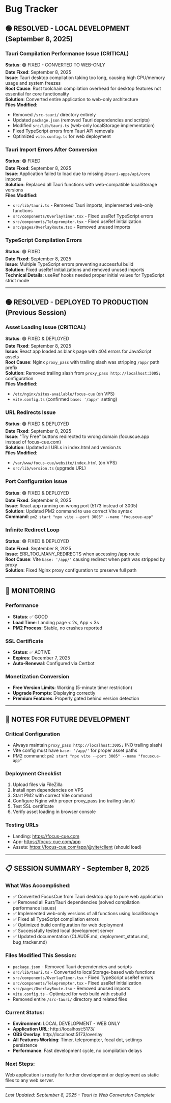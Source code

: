 # Bug Tracker

## 🟢 RESOLVED - LOCAL DEVELOPMENT (September 8, 2025)

### Tauri Compilation Performance Issue (CRITICAL)
**Status**: 🟢 FIXED - CONVERTED TO WEB-ONLY  
**Date Fixed**: September 8, 2025  
**Issue**: Tauri desktop compilation taking too long, causing high CPU/memory usage and system freezes  
**Root Cause**: Rust toolchain compilation overhead for desktop features not essential for core functionality  
**Solution**: Converted entire application to web-only architecture  
**Files Modified**:
- Removed `/src-tauri/` directory entirely
- Updated `package.json` (removed Tauri dependencies and scripts)
- Modified `src/lib/tauri.ts` (web-only localStorage implementation)
- Fixed TypeScript errors from Tauri API removals
- Optimized `vite.config.ts` for web deployment

### Tauri Import Errors After Conversion
**Status**: 🟢 FIXED  
**Date Fixed**: September 8, 2025  
**Issue**: Application failed to load due to missing `@tauri-apps/api/core` imports  
**Solution**: Replaced all Tauri functions with web-compatible localStorage versions  
**Files Modified**:
- `src/lib/tauri.ts` - Removed Tauri imports, implemented web-only functions
- `src/components/OverlayTimer.tsx` - Fixed useRef TypeScript errors
- `src/components/Teleprompter.tsx` - Fixed useRef initialization
- `src/pages/OverlayRoute.tsx` - Removed unused imports

### TypeScript Compilation Errors
**Status**: 🟢 FIXED  
**Date Fixed**: September 8, 2025  
**Issue**: Multiple TypeScript errors preventing successful build  
**Solution**: Fixed useRef initializations and removed unused imports  
**Technical Details**: useRef hooks needed proper initial values for TypeScript strict mode

---

## 🟢 RESOLVED - DEPLOYED TO PRODUCTION (Previous Session)

### Asset Loading Issue (CRITICAL)
**Status**: 🟢 FIXED & DEPLOYED  
**Date Fixed**: September 8, 2025  
**Issue**: React app loaded as blank page with 404 errors for JavaScript assets  
**Root Cause**: Nginx `proxy_pass` with trailing slash was stripping `/app/` path prefix  
**Solution**: Removed trailing slash from `proxy_pass http://localhost:3005;` configuration  
**Files Modified**:
- `/etc/nginx/sites-available/focus-cue` (on VPS)
- `vite.config.ts` (confirmed `base: '/app/'` setting)

### URL Redirects Issue  
**Status**: 🟢 FIXED & DEPLOYED  
**Date Fixed**: September 8, 2025  
**Issue**: "Try Free" buttons redirected to wrong domain (focuscue.app instead of focus-cue.com)  
**Solution**: Updated all URLs in index.html and version.ts  
**Files Modified**:
- `/var/www/focus-cue/website/index.html` (on VPS)
- `src/lib/version.ts` (upgrade URL)

### Port Configuration Issue
**Status**: 🟢 FIXED & DEPLOYED  
**Date Fixed**: September 8, 2025  
**Issue**: React app running on wrong port (5173 instead of 3005)  
**Solution**: Updated PM2 command to use correct Vite syntax  
**Command**: `pm2 start "npx vite --port 3005" --name "focuscue-app"`

### Infinite Redirect Loop
**Status**: 🟢 FIXED & DEPLOYED  
**Date Fixed**: September 8, 2025  
**Issue**: ERR_TOO_MANY_REDIRECTS when accessing /app route  
**Root Cause**: Vite `base: '/app/'` causing redirect when path was stripped by proxy  
**Solution**: Fixed Nginx proxy configuration to preserve full path  

---

## 🔵 MONITORING

### Performance
- **Status**: ✅ GOOD
- **Load Time**: Landing page < 2s, App < 3s
- **PM2 Process**: Stable, no crashes reported

### SSL Certificate
- **Status**: ✅ ACTIVE  
- **Expires**: December 7, 2025
- **Auto-Renewal**: Configured via Certbot

### Monetization Conversion
- **Free Version Limits**: Working (5-minute timer restriction)
- **Upgrade Prompts**: Displaying correctly
- **Premium Features**: Properly gated behind version detection

---

## 📝 NOTES FOR FUTURE DEVELOPMENT

### Critical Configuration
- Always maintain `proxy_pass http://localhost:3005;` (NO trailing slash)
- Vite config must have `base: '/app/'` for proper asset paths
- PM2 command: `pm2 start "npx vite --port 3005" --name "focuscue-app"`

### Deployment Checklist
1. Upload files via FileZilla
2. Install npm dependencies on VPS
3. Start PM2 with correct Vite command
4. Configure Nginx with proper proxy_pass (no trailing slash)
5. Test SSL certificate
6. Verify asset loading in browser console

### Testing URLs
- Landing: https://focus-cue.com
- App: https://focus-cue.com/app
- Assets: https://focus-cue.com/app/@vite/client (should load)

---

## 📋 SESSION SUMMARY - September 8, 2025

### What Was Accomplished:
- ✅ Converted FocusCue from Tauri desktop app to pure web application
- ✅ Removed all Rust/Tauri dependencies (solved compilation performance issues)
- ✅ Implemented web-only versions of all functions using localStorage
- ✅ Fixed all TypeScript compilation errors
- ✅ Optimized build configuration for web deployment
- ✅ Successfully tested local development server
- ✅ Updated documentation (CLAUDE.md, deployment_status.md, bug_tracker.md)

### Files Modified This Session:
- `package.json` - Removed Tauri dependencies and scripts
- `src/lib/tauri.ts` - Converted to localStorage-based web functions
- `src/components/OverlayTimer.tsx` - Fixed TypeScript useRef errors
- `src/components/Teleprompter.tsx` - Fixed useRef initialization  
- `src/pages/OverlayRoute.tsx` - Removed unused imports
- `vite.config.ts` - Optimized for web build with esbuild
- Removed entire `/src-tauri/` directory and related files

### Current Status:
- **Environment**: LOCAL DEVELOPMENT - WEB ONLY
- **Application URL**: http://localhost:5173/
- **OBS Overlay**: http://localhost:5173/overlay
- **All Features Working**: Timer, teleprompter, focal dot, settings persistence
- **Performance**: Fast development cycle, no compilation delays

### Next Steps:
Web application is ready for further development or deployment as static files to any web server.

---
*Last Updated: September 8, 2025 - Tauri to Web Conversion Complete*